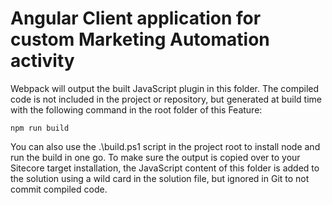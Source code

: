 ﻿# Angular Client application for custom Marketing Automation activity

Webpack will output the built JavaScript plugin in this folder. The compiled code is not included in the project or repository, but generated at build time with the following command in the root folder of this Feature:

`npm run build`

You can also use the .\build.ps1 script in the project root to install node and run the build in one go.
To make sure the output is copied over to your Sitecore target installation, the JavaScript content of this folder is added to the solution using a wild card in the solution file, but ignored in Git to not commit compiled code.